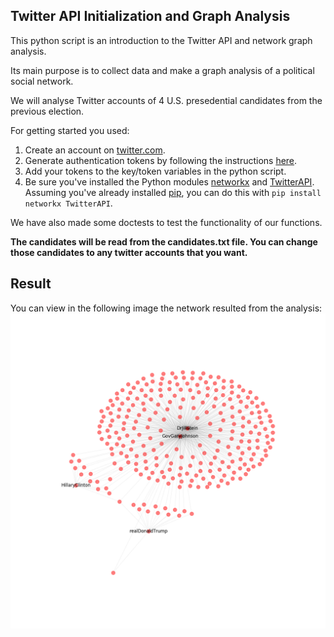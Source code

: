## Twitter API Initialization and Graph Analysis

This python script is an introduction to the Twitter API and network graph analysis.

Its main purpose is to collect data and make a graph analysis of a political social network.

We will analyse Twitter accounts of 4 U.S. presedential candidates from the previous election.

For getting started you used:

1. Create an account on [twitter.com](http://twitter.com).
2. Generate authentication tokens by following the instructions [here](https://developer.twitter.com/en/docs/basics/authentication/guides/access-tokens.html).
3. Add your tokens to the key/token variables in the python script.
4. Be sure you've installed the Python modules
[networkx](http://networkx.github.io/) and
[TwitterAPI](https://github.com/geduldig/TwitterAPI). Assuming you've already
installed [pip](http://pip.readthedocs.org/en/latest/installing.html), you can
do this with `pip install networkx TwitterAPI`.

We have also made some doctests to test the functionality of our functions.

__The candidates will be read from the candidates.txt file. You can change those candidates to any twitter accounts that you want.__

## Result

You can view in the following image the network resulted from the analysis:
![Network from Twitter Analysis](./network.png)